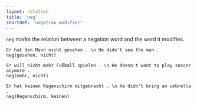 ```yaml
---
layout: relation
title: 'neg'
shortdef: 'negation modifier'
---
```


`neg` marks the relation between a negation word and the word it modifies.

~~~ sdparse
Er hat den Mann nicht gesehen . \n He didn't see the man .
neg(gesehen, nicht)
~~~

~~~ sdparse
Er will nicht mehr Fußball spielen . \n He doesn't want to play soccer anymore .
neg(mehr, nicht)
~~~

~~~ sdparse
Er hat keinen Regenschirm mitgebracht . \n He didn't bring an umbrella .
neg(Regenschirm, keinen)
~~~
<!-- Interlanguage links updated Út zář 29 20:31:55 CEST 2020 -->
